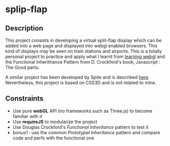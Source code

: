 ---
---
splip-flap
=========

Description
--
This project consists in developing a virtual split-flap display which can be added into a web page and displayed into webgl enabled browsers. This kind of displays may be seen on train stations and airports. 
This is a totally personal project to practice and apply what I learnt from [learning webgl](http://learningwebgl.com/blog/ "Learning WebGL") and the Functional Inherithance Pattern from D. Crockford's book,  Javascript : The Good parts.

A similar project has been developed by Spite and is described [here](http://www.clicktorelease.com/blog/split-flap-display). Nevertheless, this project is based on CSS3D and is not related to mine.


Constraints
--
- Use pure __webGL__ API (no frameworks such as Three.js) to become familiar with it
- Use __requireJS__ to modularize the project
- Use Douglas Crockford's _Functional Inheritance_ pattern to test it
- bonus1 : use the common _Prototypal Inheritance_ pattern and compare code and perfs with the functional one



